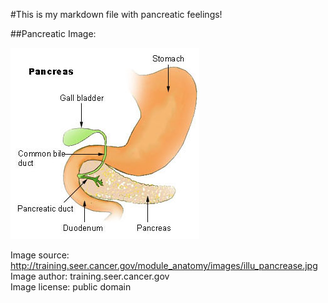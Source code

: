 #This is my markdown file with pancreatic feelings!

##Pancreatic Image:

![pancreatic](pancreas.jpg)

Image source: http://training.seer.cancer.gov/module_anatomy/images/illu_pancrease.jpg <br/>
Image author: training.seer.cancer.gov <br/>
Image license: public domain <br/>
